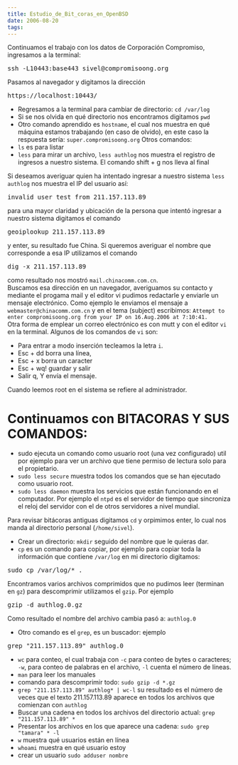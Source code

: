 ```yaml
---
title: Estudio_de_Bit_coras_en_OpenBSD
date: 2006-08-20
tags:
---
```

Continuamos el trabajo con los datos de Corporación Compromiso, ingresamos a la terminal: 
<pre>
ssh -L10443:base443 sivel@compromisoong.org
</pre>
Pasamos al navegador y digitamos la dirección
<pre>
https://localhost:10443/
</pre>
* Regresamos a la terminal para cambiar de directorio: ```cd /var/log```
* Si se nos olvida en qué directorio nos encontramos digitamos ```pwd```
* Otro comando aprendido es ```hostname```, el cual nos muestra en qué máquina estamos  trabajando (en caso de olvido), en este caso la respuesta sería: ```super.compromisoong.org```
Otros comandos:
* ```ls``` es para listar
* ```less``` para mirar un archivo, ```less authlog``` nos muestra el registro de ingresos a nuestro sistema.  El comando shift + g nos lleva al final


Si deseamos averiguar quien  ha intentado ingresar a nuestro sistema ```less authlog``` nos muestra el IP del usuario así: 
<pre>
invalid user test from 211.157.113.89
</pre>
para una mayor claridad y ubicación de la persona que intentó ingresar a nuestro sistema digitamos el comando 
<pre>
geoiplookup 211.157.113.89
</pre>
y enter, su resultado fue China.  Si queremos averiguar el nombre que corresponde a esa IP utilizamos el comando 
<pre>
dig -x 211.157.113.89
</pre>
 como resultado nos mostró ```mail.chinacomm.com.cn```.   
Buscamos esa dirección en un navegador, averiguamos su contacto y 
mediante el progama mail y el editor vi pudimos redactarle y enviarle un mensaje electrónico.  Como ejemplo le enviamos el mensaje a ```webmaster@chinacomm.com.cn``` y en el tema (subject) escribimos: 
```Attempt to enter compromisoong.org from your IP on 16.Aug.2006 at 7:10:41.```  
Otra forma de emplear un correo electrónico es con mutt y con el editor ```vi``` en la terminal.  Algunos de los comandos de ```vi``` son:
* Para entrar a modo inserción tecleamos la letra ```i```.   
* Esc + dd borra una línea, 
* Esc + x borra un caracter
* Esc + wq! guardar y salir
* Salir q, Y envía el mensaje.

Cuando leemos root en el sistema se refiere al administrador.

# Continuamos con BITACORAS Y SUS COMANDOS:
* sudo ejecuta un comando como usuario root (una vez configurado) util por ejemplo para ver un archivo que tiene permiso de lectura solo para el propietario.
* ```sudo less secure```  muestra todos los comandos que se han ejecutado como usuario root.
* ```sudo less daemon```  muestra los servicios que están funcionando en el computador.  Por ejemplo el ```ntpd``` es el servidor de tiempo que sincroniza el reloj del servidor con el de otros servidores a nivel mundial.

Para revisar  bitácoras antiguas digitamos ```cd``` y orpimimos enter, lo cual nos manda al directorio personal (```/home/sivel```).
* Crear un directorio: ```mkdir``` seguido del nombre que le quieras dar.
* ```cp``` es un comando para copiar, por ejemplo para copiar toda la información que contiene ```/var/log``` en mi directorio digitamos: 
<pre>
sudo cp /var/log/* .
</pre>

Encontramos varios archivos comprimidos que no pudimos leer (terminan en ```gz```) para descomprimir utilizamos el ```gzip```.  Por ejemplo 
<pre>
gzip -d authlog.0.gz
</pre>
Como resultado el nombre del archivo cambia pasó a: ```authlog.0```

* Otro comando es el ```grep```, es un buscador: ejemplo 
<pre>
grep "211.157.113.89" authlog.0
</pre>
* ```wc``` para conteo, el cual trabaja con ```-c``` para conteo de bytes o caracteres; ```-w```, para conteo de palabras en el archivo, ```-l``` cuenta el número de líneas.
* ```man``` para leer los manuales
* comando para descomprimir todo: ```sudo gzip -d *.gz```
* ```grep "211.157.113.89" authlog* | wc-l``` su resultado es el número de veces que el texto 211.157.113.89 aparece en todos los archivos que comienzan con ```authlog```
* Buscar una cadena en todos los archivos del directorio actual: ```grep "211.157.113.89" *```
* Presentar los archivos en los que aparece una cadena: ```sudo grep "tamara" * -l```
* ```w``` muestra qué usuarios están en línea
* ```whoami``` muestra en qué usuario estoy
* crear un usuario ```sudo adduser nombre```
